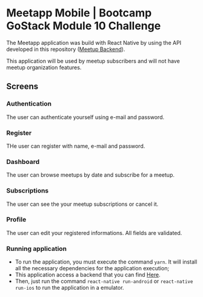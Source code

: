 # Meetapp Mobile | Bootcamp GoStack Module 10 Challenge
The Meetapp application was build with React Native by using the API developed in this repository (<a href="https://github.com/saaddalida/meetapp-backend" target="_blank" rel="noopener noreferrer">Meetup Backend</a>).

This application will be used by meetup subscribers and will not have meetup organization features.

## Screens

### Authentication
The user can authenticate yourself using e-mail and password.

### Register
THe user can register with name, e-mail and password.

### Dashboard
The user can browse meetups by date and subscribe for a meetup.

### Subscriptions
The user can see the your meetup subscriptions or cancel it.

### Profile
The user can edit your registered informations. All fields are validated.

### Running application

- To run the application, you must execute the command `yarn`. It will install all the necessary dependencies for the application execution;
- This application access a backend that you can find <a href="https://github.com/saaddalida/meetapp-backend">Here</a>.
- Then, just run the command `react-native run-android` or `react-native run-ios` to run the application in a emulator.